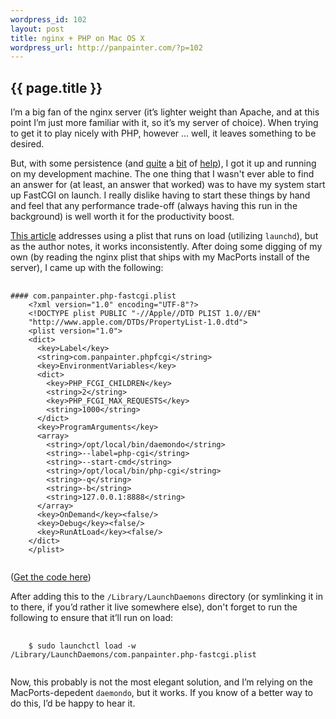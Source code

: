 ```yaml
--- 
wordpress_id: 102
layout: post
title: nginx + PHP on Mac OS X
wordpress_url: http://panpainter.com/?p=102
---
```


## {{ page.title }}

I&rsquo;m a big fan of the nginx server (it&rsquo;s lighter weight than Apache, and at this point I&rsquo;m just more familiar with it, so it&rsquo;s my server of choice). When trying to get it to play nicely with PHP, however &hellip; well, it leaves something to be desired.

But, with some persistence (and [quite](http://henrik.nyh.se/2008/02/php-in-nginx-on-os-x) a [bit](http://kovyrin.net/2006/05/30/nginx-php-fastcgi-howto/) of [help](http://sunblu.sh/2008/04/installing-nginx-and-php-with-fastcgi-on-mac-os-x-105-leopard)), I got it up and running on my development machine. The one thing that I wasn't ever able to find an answer for (at least, an answer that worked) was to have my system start up FastCGI on launch. I really dislike having to start these things by hand and feel that any performance trade-off (always having this run in the background) is well worth it for the productivity boost.

[This article](http://sunblu.sh/2008/04/installing-nginx-and-php-with-fastcgi-on-mac-os-x-105-leopard) addresses using a plist that runs on load (utilizing `launchd`), but as the author notes, it works inconsistently. After doing some digging of my own (by reading the nginx plist that ships with my MacPorts install of the server), I came up with the following:

<pre class="code" name="xml">
  <code>
#### com.panpainter.php-fastcgi.plist
    &lt;?xml version="1.0" encoding="UTF-8"?&gt;
    &lt;!DOCTYPE plist PUBLIC "-//Apple//DTD PLIST 1.0//EN"
    "http://www.apple.com/DTDs/PropertyList-1.0.dtd"&gt;
    &lt;plist version="1.0"&gt;
    &lt;dict&gt;
      &lt;key&gt;Label&lt;/key&gt;
      &lt;string&gt;com.panpainter.phpfcgi&lt;/string&gt;
      &lt;key&gt;EnvironmentVariables&lt;/key&gt;
      &lt;dict&gt;
        &lt;key&gt;PHP_FCGI_CHILDREN&lt;/key&gt;
        &lt;string&gt;2&lt;/string&gt;
        &lt;key&gt;PHP_FCGI_MAX_REQUESTS&lt;/key&gt;
        &lt;string&gt;1000&lt;/string&gt;
      &lt;/dict&gt;
      &lt;key&gt;ProgramArguments&lt;/key&gt;
      &lt;array&gt;
        &lt;string&gt;/opt/local/bin/daemondo&lt;/string&gt;
        &lt;string&gt;--label=php-cgi&lt;/string&gt;
        &lt;string&gt;--start-cmd&lt;/string&gt;
        &lt;string&gt;/opt/local/bin/php-cgi&lt;/string&gt;
        &lt;string&gt;-q&lt;/string&gt;
        &lt;string&gt;-b&lt;/string&gt;
        &lt;string&gt;127.0.0.1:8888&lt;/string&gt;
      &lt;/array&gt;
      &lt;key&gt;OnDemand&lt;/key&gt;&lt;false/&gt;
      &lt;key&gt;Debug&lt;/key&gt;&lt;false/&gt;
      &lt;key&gt;RunAtLoad&lt;/key&gt;&lt;false/&gt;
    &lt;/dict&gt;
    &lt;/plist&gt;
  </code>
</pre>

([Get the code here](http://gist.github.com/247418))

After adding this to the `/Library/LaunchDaemons` directory (or symlinking it in to there, if you&rsquo;d rather it live somewhere else), don't forget to run the following to ensure that it&rsquo;ll run on load:

<pre name="code" name="bash">
  <code>
    $ sudo launchctl load -w /Library/LaunchDaemons/com.panpainter.php-fastcgi.plist
  </code>
</pre>

Now, this probably is not the most elegant solution, and I&rsquo;m relying on the MacPorts-depedent `daemondo`, but it works. If you know of a better way to do this, I&rsquo;d be happy to hear it.

